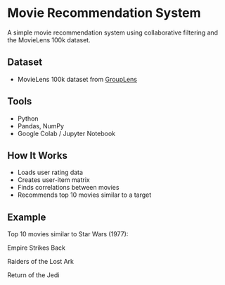 # Movie Recommendation System

A simple movie recommendation system using collaborative filtering and the MovieLens 100k dataset.

## Dataset
- MovieLens 100k dataset from [GroupLens](https://grouplens.org/datasets/movielens/100k/)

## Tools
- Python
- Pandas, NumPy
- Google Colab / Jupyter Notebook

## How It Works
- Loads user rating data
- Creates user-item matrix
- Finds correlations between movies
- Recommends top 10 movies similar to a target

## Example
Top 10 movies similar to Star Wars (1977):

Empire Strikes Back

Raiders of the Lost Ark

Return of the Jedi
